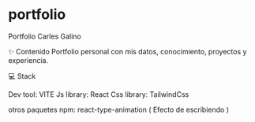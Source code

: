 # portfolio
Portfolio Carles Galino

✨ Contenido
Portfolio personal con mis datos, conocimiento, proyectos y experiencia.

💻 Stack

Dev tool: VITE
Js library: React
Css library: TailwindCss

otros paquetes npm: react-type-animation ( Efecto de escribiendo ) 
